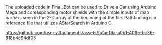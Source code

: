 The uploaded code in Final_Bot can be used to Drive a Car using Arduino Mega and coressponding motor shields with the simple inputs of map barriers seen in the 2-D array at the beginning of the file.
Pathfinding is a reference file that utilizes AStarSearch in Arduino C. 


https://github.com/user-attachments/assets/fafaef9a-a0b1-409e-bc36-818b4c94df05

